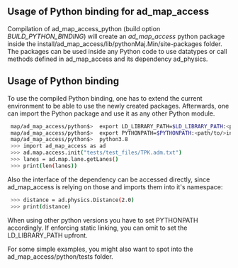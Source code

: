## Usage of Python binding for ad_map_access

Compilation of ad_map_access_python (build option *BUILD_PYTHON_BINDING*)
will create an *ad_map_access* python package
inside the install/ad_map_access/lib/pythonMaj.Min/site-packages folder.
The packages can be used inside any Python code to use
datatypes or call methods defined in ad_map_access and its dependency ad_physics.

## Usage of Python binding
To use the compiled Python binding, one has to extend the current environment
to be able to use the newly created packages. Afterwards, one can import the
Python package and use it as any other Python module.
```bash
 map/ad_map_access/python$>  export LD_LIBRARY_PATH=$LD_LIBRARY_PATH:<path/to/>install/ad_map_access/lib:<path/to/>install/ad_map_opendrive_reader/lib:<path/to/>install/ad_physics/lib
 map/ad_map_access/python$>  export PYTHONPATH=$PYTHONPATH:<path/to/>install/ad_map_access/lib/python3.8/site-packages
 map/ad_map_access/python$>  python3.8
 >>> import ad_map_access as ad
 >>> ad.map.access.init("tests/test_files/TPK.adm.txt")
 >>> lanes = ad.map.lane.getLanes()
 >>> print(len(lanes))
```
Also the interface of the dependency can be accessed directly, since ad_map_access is relying on those
and imports them into it's namespace:
```bash
 >>> distance = ad.physics.Distance(2.0)
 >>> print(distance)
```

When using other python versions you have to set PYTHONPATH accordingly.
If enforcing static linking, you can omit to set the LD_LIBRARY_PATH upfront.

For some simple examples, you might also want to spot into the ad_map_access/python/tests folder.
